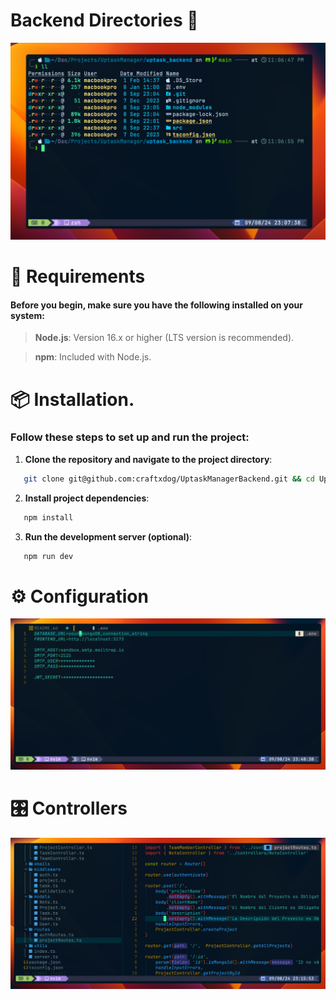 # Backend Directories 📁

![backend_directories.png](./public/backend_directories.png)

# 🔭 Requirements

#### Before you begin, make sure you have the following installed on your system:

> **Node.js**: Version 16.x or higher (LTS version is recommended).

> **npm**: Included with Node.js.

# 📦 Installation.

### Follow these steps to set up and run the project:

1. **Clone the repository and navigate to the project directory**:

```bash
   git clone git@github.com:craftxdog/UptaskManagerBackend.git && cd UptaskManagerBackend
```

2. **Install project dependencies**:

```bash
   npm install
```

3. **Run the development server (optional)**:

```bash
   npm run dev
```

# ⚙️ Configuration

![env_file.png](./public/env_file.png)

# 🎛️ Controllers

![backend_controllers.png](./public/backend_controllers.png)
